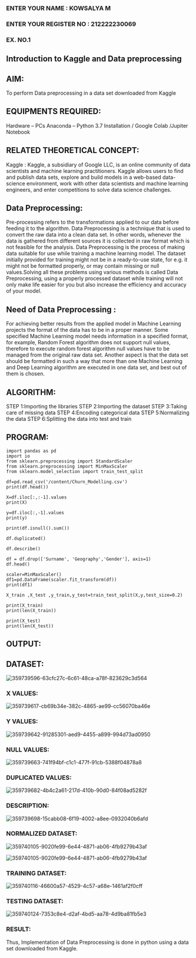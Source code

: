 ### ENTER YOUR NAME : KOWSALYA M
### ENTER YOUR REGISTER NO : 212222230069
### EX. NO.1

## Introduction to Kaggle and Data preprocessing
## AIM:
To perform Data preprocessing in a data set downloaded from Kaggle

## EQUIPMENTS REQUIRED:
Hardware – PCs Anaconda – Python 3.7 Installation / Google Colab /Jupiter Notebook

## RELATED THEORETICAL CONCEPT:
Kaggle : Kaggle, a subsidiary of Google LLC, is an online community of data scientists and machine learning practitioners. Kaggle allows users to find and publish data sets, explore and build models in a web-based data-science environment, work with other data scientists and machine learning engineers, and enter competitions to solve data science challenges.

## Data Preprocessing:

Pre-processing refers to the transformations applied to our data before feeding it to the algorithm. Data Preprocessing is a technique that is used to convert the raw data into a clean data set. In other words, whenever the data is gathered from different sources it is collected in raw format which is not feasible for the analysis. Data Preprocessing is the process of making data suitable for use while training a machine learning model. The dataset initially provided for training might not be in a ready-to-use state, for e.g. it might not be formatted properly, or may contain missing or null values.Solving all these problems using various methods is called Data Preprocessing, using a properly processed dataset while training will not only make life easier for you but also increase the efficiency and accuracy of your model.

## Need of Data Preprocessing :

For achieving better results from the applied model in Machine Learning projects the format of the data has to be in a proper manner. Some specified Machine Learning model needs information in a specified format, for example, Random Forest algorithm does not support null values, therefore to execute random forest algorithm null values have to be managed from the original raw data set. Another aspect is that the data set should be formatted in such a way that more than one Machine Learning and Deep Learning algorithm are executed in one data set, and best out of them is chosen.

## ALGORITHM:
STEP 1:Importing the libraries
STEP 2:Importing the dataset
STEP 3:Taking care of missing data
STEP 4:Encoding categorical data
STEP 5:Normalizing the data
STEP 6:Splitting the data into test and train

## PROGRAM:
```
import pandas as pd
import io
from sklearn.preprocessing import StandardScaler
from sklearn.preprocessing import MinMaxScaler
from sklearn.model_selection import train_test_split

df=pd.read_csv('/content/Churn_Modelling.csv')
print(df.head())

X=df.iloc[:,:-1].values
print(X)

y=df.iloc[:,-1].values
print(y)

print(df.isnull().sum())

df.duplicated()

df.describe()

df = df.drop(['Surname', 'Geography','Gender'], axis=1)
df.head()

scaler=MinMaxScaler()
df1=pd.DataFrame(scaler.fit_transform(df))
print(df1)

X_train ,X_test ,y_train,y_test=train_test_split(X,y,test_size=0.2)

print(X_train)
print(len(X_train))

print(X_test)
print(len(X_test))
```
## OUTPUT:
## DATASET:
![359739596-63cfc27c-6c61-48ca-a78f-823629c3d564](https://github.com/user-attachments/assets/c3e01668-317d-4fe5-9bc9-48df3bd14345)

### X VALUES:
![359739617-cb69b34e-382c-4865-ae99-cc56070ba46e](https://github.com/user-attachments/assets/b1db2c07-47bc-499d-bd7b-086da918e622)

### Y VALUES:
![359739642-91285301-aed9-4455-a899-994d73ad0950](https://github.com/user-attachments/assets/7fb1a674-8892-4892-be7f-ec4a0fc38a83)

### NULL VALUES:
![359739663-741f94bf-c1c1-477f-91cb-5388f04878a8](https://github.com/user-attachments/assets/00576eb8-a636-456e-8f3c-a36602fc6cc1)

### DUPLICATED VALUES:
![359739682-4b4c2a61-217d-410b-90d0-84f08ad5282f](https://github.com/user-attachments/assets/5339c969-9dc9-4693-ab10-1a6fd6c771be)

### DESCRIPTION:
![359739698-15cabb08-6f19-4002-a8ee-0932040b6afd](https://github.com/user-attachments/assets/ac402197-1295-4bcf-8adc-df566adf86e7)

### NORMALIZED DATASET:
![359740105-9020fe99-6e44-4871-ab06-4fb9279b43af](https://github.com/user-attachments/assets/f08a6b65-a144-439a-91d8-fc3d0e80b8aa)

![359740105-9020fe99-6e44-4871-ab06-4fb9279b43af](https://github.com/user-attachments/assets/edfe37a0-7289-4fa1-a464-5858ecb71fd9)

### TRAINING DATASET:
![359740116-46600a57-4529-4c57-a68e-1461af2f0cff](https://github.com/user-attachments/assets/e852b478-68b8-40f5-8c79-6b67ff4e527e)

### TESTING DATASET:
![359740124-7353c8e4-d2af-4bd5-aa78-4d9ba81fb5e3](https://github.com/user-attachments/assets/2d485ea1-d951-41da-8f16-b9e2cc33619f)

### RESULT:
Thus, Implementation of Data Preprocessing is done in python using a data set downloaded from Kaggle.
